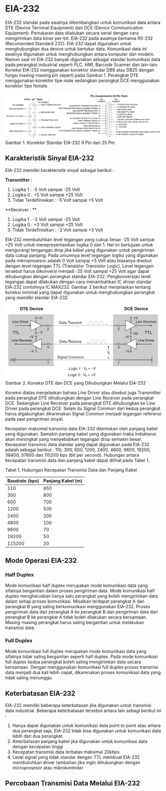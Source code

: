 # EIA-232

EIA-232 standar pada awalnya dikembangkan untuk komunikasi data antara DTE \(Device Terminal Equipment\) dan DCE \(Device Communication Equipment\). Pertukaran data dilakukan secara serial dengan cara mengirimkan data biner per-bit. EIA-232 pada awalnya bernama RS-232 \(Recomended Standard 232\). EIA-232 dapat digunakan untuk menghubungkan dua device untuk bertukar data. Komunikasi data ini awalnya digunakan untuk menghubungkan antara komputer dan modem. Namun saat ini EIA-232 banyak digunakan sebagai standar komunikasi data pada perangkat industrial seperti PLC, HMI, Barcode Scanner dan lain-lain. Koneksi EIA-232 menggunakan konektor standar DB9 atau DB25 dengan fungsi masing-masing pin seperti pada Gambar 1. Perangkat DTE menggunakan konektor tipe male sedangkan perangkat DCE menggunakan konektor tipe female.

![](/assets/2017-10-25_111646.png)Gambar 1. Konektor Standar EIA-232 9 Pin dan 25 Pin

## Karakteristik Sinyal EIA-232

EIA-232 memiliki karakteristik sinyal sebagai berikut :

**Transmitter :**

1. Logika 1 : -5 Volt sampai -25 Volt
2. Logika 0 : +5 Volt sampai +25 Volt
3. Tidak Terdefinisikan : -5 Volt sampai +5 Volt

**Receiver : **

1. Logika 1 : -3 Volt sampai -25 Volt
2. Logika 0 : +3 Volt sampai +25 Volt
3. Tidak Terdefinisikan : -3 Volt sampai +3 Volt

EIA-232 membutuhkan level tegangan yang cukup besar -25 Volt sampai +25 Volt untuk merepresentasikan logika 0 dan 1. Hal ini bertujuan untuk mengurangi tengangan drop jika kabel yang digunakan untuk pengiriman data cukup panjang. Pada umumnya level tegangan logika yang digunakan pada mikroprosesor adalah 0 Volt sampai +5 Volt atau biasanya disebut dengan level tegangan TTL \(Transistor Transistor Logic\). Level tegangan tersebut harus dikonversi menjadi -25 Volt sampai +25 Volt agar dapat dihubungkan dengan perangkat standar EIA-232. Pengkonversian level tegangan dapat dilakukan dengan cara menambahkan IC driver standar EIA-232 contohnya IC MAX232. Gambar 2 berikut menjelaskan tentang koneksi minimal yang dapat digunakan untuk menghubungkan perangkat yang memiliki standar EIA-232.

![](/assets/2017-10-25_115015.png)Gambar 2. Koneksi DTE dan DCE yang Dihubungkan Melalui EIA-232

Koneksi diatas menjelaskan bahwa Line Driver atau disebut juga Transmitter pada perangkat DTE dihubungkan dengan Line Receiver pada perangkat DCE. Sedangkan Line Receiver pada perangkat DTE dihubungkan ke Line Driver pada perangkat DCE. Selain itu Signal Common dari kedua perangkat harus digabungkan dikarenakan Signal Common menjadi tegangan referensi pada saat pengiriman sinyal.

Kecepatan maksimal transmisi data EIA-232 ditentukan oleh panjang kabel yang digunakan. Semakin panjang kabel yang digunakan maka induktansi akan meningkat yang menyebabkan tegangan drop semakin besar. Kecepatan transmisi data standar yang dapat digunakan pada EIA-232 adalah sebagai berikut : 110, 300, 600, 1200, 2400, 4800, 9600, 19200, 38400, 57600 dan 115200 bps \(bit per second\). Hubungan antara kecepatan transmisi data dan panjang kabel dapat dilihat pada Tabel 1.

Tabel 1. Hubungan Kecepatan Transmisi Data dan Panjang Kabel

| Baudrate \(bps\) | Panjang Kabel \(m\) |
| :--- | :--- |
| 110 | 850 |
| 300 | 800 |
| 600 | 700 |
| 1200 | 500 |
| 2400 | 200 |
| 4800 | 100 |
| 9600 | 70 |
| 19200 | 50 |
| 115200 | 20 |

## Mode Operasi EIA-232

### Half Duplex

Mode komunikasi half duplex merupakan mode komunikasi data yang sifatnya bergantian dalam proses pengiriman data. Mode komunikasi half duplex mengharuskan hanya satu perangkat yang boleh mengirimkan data dalam setiap proses komunikasi. Misalkan terdapat perangkat A dan perangkat B yang saling berkomunikasi menggunakan EIA-232. Proses pengiriman data dari perangkat A ke perangkat B dan pengiriman data dari perangkat B ke perangkat A tidak boleh dilakukan secara bersamaan. Masing-masing perangkat harus saling bergantian untuk melakukan transmisi data.

### Full Duplex

Mode komunikasi full duplex merupakan mode komunikasi data yang sifatnya tidak saling bergantian seperti half duplex. Pada mode komunikasi full duplex kedua perangkat boleh saling mengirimkan data secara bersamaan. Dengan menggunakan komunikasi full duplex proses transmisi data menjadi dua kali lebih cepat, dikarenakan proses komunikasi data yang tidak saling menunggu.

## Keterbatasan EIA-232

EIA-232 memiliki beberapa keterbatasan jika digunakan untuk transmisi data industrial. Beberapa keterbatasan tersebut antara lain sebagi berikut ini :

1. Hanya dapat digunakan untuk komunikasi data point to point atau antara dua perangkat saja. EIA-232 tidak bisa digunakan untuk komunikasi data lebih dari dua perangkat.
2. Keterbatasan panjang kabel jika digunakan untuk komunikasi data dengan kecepatan tinggi
3. Kecepatan transmisi data terbatas maksimal 20kbps
4. Level signal yang tidak standar dengan TTL membuat EIA-232 membutuhkan driver tambahan jika ingin dihubungkan dengan microprosesor atau mikrokontroler

## Percobaan Transmisi Data Melalui EIA-232



